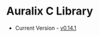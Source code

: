 # Auralix C Library
- Current Version - [v0.14.1](https://github.com/auralix/alx-202-af-10-1-auralix-c-lib/tree/v0.14.1)
